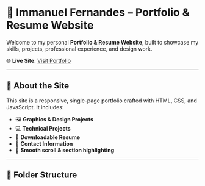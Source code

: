 # 💼 Immanuel Fernandes – Portfolio & Resume Website

Welcome to my personal **Portfolio & Resume Website**, built to showcase my skills, projects, professional experience, and design work.

🌐 **Live Site**: [Visit Portfolio](https://immanuel-fernandes.github.io/Portfolio.github.io/)

---

## 🧾 About the Site

This site is a responsive, single-page portfolio crafted with HTML, CSS, and JavaScript. It includes:

- 🖼️ **Graphics & Design Projects**
- 💻 **Technical Projects**
- 📄 **Downloadable Resume**
- 📧 **Contact Information**
- 🌟 **Smooth scroll & section highlighting**

---

## 📁 Folder Structure

